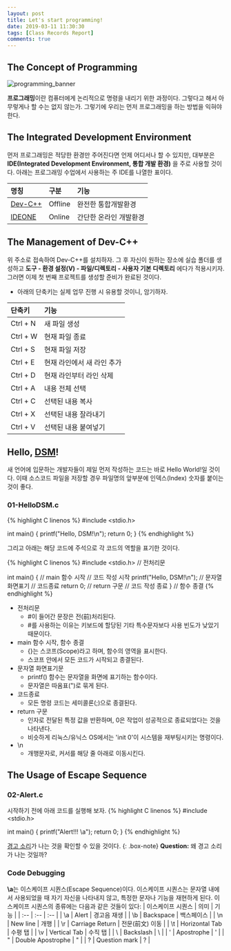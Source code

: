 ```yaml
---
layout: post
title: Let's start programming!
date: 2019-03-11 11:30:30
tags: [Class Records Report]
comments: true
---
```


## The Concept of Programming
![programming_banner](https://www.valuecoders.com/blog/wp-content/uploads/2017/09/11-Top-Programming-Trends-To-Look-For-In-20172.jpg)

**프로그래밍**이란 컴퓨터에게 논리적으로 명령을 내리기 위한 과정이다. 그렇다고 해서 아무렇게나 할 수는 없지 않는가. 그렇기에 우리는 먼저 프로그래밍을 하는 방법을 익혀야 한다.

## The Integrated Development Environment
먼저 프로그래밍은 적당한 환경만 주어진다면 언제 어디서나 할 수 있지만, 대부분은 **IDE(Integrated Development Environment, 통합 개발 환경)** 을 주로 사용할 것이다. 아래는 프로그래밍 수업에서 사용하는 주 IDE를 나열한 표이다.

| 명칭 | 구분 | 기능 |
| :-- | :-- | :-- |
| [Dev-C++](https://sourceforge.net/projects/orwelldevcpp/) | Offline | 완전한 통합개발환경 |
| [IDEONE](https://ideone.com) | Online | 간단한 온라인 개발환경 |

## The Management of Dev-C++
위 주소로 접속하여 Dev-C++를 설치하자. 그 후 자신이 원하는 장소에 실습 폴더를 생성하고 **도구 - 환경 설정(V) - 파일/디렉토리 - 사용자 기본 디렉토리** 에다가 적용시키자. 그러면 이제 첫 번째 프로젝트를 생성할 준비가 완료된 것이다.

- 아래의 단축키는 실제 업무 진행 시 유용할 것이니, 암기하자.

| 단축키 | 기능 |
| :-- | :-- |
| Ctrl + N | 새 파일 생성 |
| Ctrl + W | 현재 파일 종료 |
| Ctrl + S | 현재 파일 저장 |
| Ctrl + E | 현재 라인에서 새 라인 추가 |
| Ctrl + D | 현재 라인부터 라인 삭제 |
| Ctrl + A | 내용 전체 선택 |
| Ctrl + C | 선택된 내용 복사 |
| Ctrl + X | 선택된 내용 잘라내기 |
| Ctrl + V | 선택된 내용 붙여넣기 |

## Hello, [DSM](https://dsmhs.djsch.kr)!
새 언어에 입문하는 개발자들이 제일 먼저 작성하는 코드는 바로 Hello World!일 것이다. 이때 소스코드 파일을 저장할 경우 파일명의 앞부분에 인덱스(Index) 숫자를 붙이는 것이 좋다.

### 01-HelloDSM.c
{% highlight C linenos %}
#include <stdio.h>

int main() {
	printf("Hello, DSM!\n");
	return 0;
}
{% endhighlight %}

그리고 아래는 해당 코드에 주석으로 각 코드의 역할을 표기한 것이다.

{% highlight C linenos %}
#include <stdio.h> // 전처리문

int main() { // main 함수 시작
    // 코드 작성 시작
    printf("Hello, DSM!\n"); // 문자열 화면표기 // 코드종료
    return 0; // return 구문
    // 코드 작성 종료
}   // 함수 종결
{% endhighlight %}

- 전처리문
   - #이 들어간 문장은 전(前)처리된다.
   - #를 사용하는 이유는 키보드에 할당된 기타 특수문자보다 사용 빈도가 낮았기 때문이다.
- main 함수 시작, 함수 종결
   - {}는 스코프(Scope)라고 하며, 함수의 영역을 표시한다.
   - 스코프 안에서 모든 코드가 시작되고 종결된다.
- 문자열 화면표기문
   - printf() 함수는 문자열을 화면에 표기하는 함수이다.
   - 문자열은 따옴표(")로 묶게 된다.
- 코드종료
   - 모든 명령 코드는 세미콜론(;)으로 종결된다.
- return 구문
   - 인자로 전달된 특정 값을 반환하며, 0은 작업이 성공적으로 종료되었다는 것을 나타낸다.
   - 비슷하게 리눅스/유닉스 OS에서는 'init 0'이 시스템을 재부팅시키는 명령이다.
- \n
   - 개행문자로, 커서를 해당 줄 아래로 이동시킨다.

## The Usage of Escape Sequence
### 02-Alert.c
시작하기 전에 아래 코드를 실행해 보자.
{% highlight C linenos %}
#include <stdio.h>

int main() {
    printf("Alert!!! \a");
    return 0;
}
{% endhighlight %}

[경고 소리](https://www.youtube.com/watch?v=MwTcBIqkrsI)가 나는 것을 확인할 수 있을 것이다.
{: .box-note}
**Question:** 왜 경고 소리가 나는 것일까?

### Code Debugging
**\a**는 이스케이프 시퀀스(Escape Sequence)이다. 이스케이프 시퀀스는 문자열 내에서 사용되었을 때 자기 자신을 나타내지 않고, 특정한 문자나 기능을 재현하게 된다. 이스케이프 시퀀스의 종류에는 다음과 같은 것들이 있다:
| 이스케이프 시퀀스 | 의미 | 기능 |
| :-- | :-- | :-- |
| \a | Alert | 경고음 재생 |
| \b | Backspace | 백스페이스 |
| \n | New line | 개행 |
| \r | Carriage Return | 전문(前文) 이동  |
| \t | Horizontal Tab | 수평 탭 |
| \v | Vertical Tab | 수직 탭 |
| \\ | Backslash | \ |
| \' | Apostrophe | ' |
| \" | Double Apostrophe | " |
| \? | Question mark | ?  |

